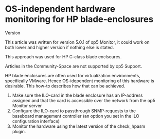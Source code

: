 # OS-independent hardware monitoring for HP blade-enclosures

Version

This article was written for version 5.0.1 of op5 Monitor, it could work on both lower and higher version if nothing else is stated.

This approach was used for HP C-class blade enclsoures.

Articles in the Community-Space are not supported by op5 Support.

HP blade enclosures are often used for virtualization environments, specifically VMware. Hence OS-idependent monitoring of this hardware is desirable. This how-to describes how that can be achieved.

1.  Make sure the ILO-card in the blade enclosure has an IP-address assigned and that the card is accessible over the network from the op5 Monitor server
2.  Configure the ILO-card to passthrough SNMP-requests to the baseboard management controller (an option you set in the ILO configuration interface)
3.  Monitor the hardware using the latest version of the check\_hpasm plugin.


